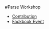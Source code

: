 #Parse Workshop
* [Contribution](CONTRIBUTING.md)
* [Fackbook Event](https://www.facebook.com/events/1768807240073504/)